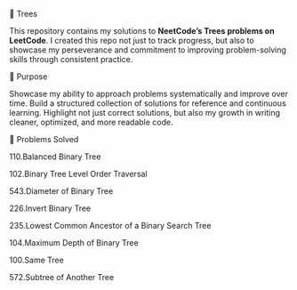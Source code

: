 🚀 Trees

This repository contains my solutions to **NeetCode’s Trees problems on LeetCode**. I created this repo not just to track progress, but also to showcase my perseverance and commitment to improving problem-solving skills through consistent practice.

🎯 Purpose

Showcase my ability to approach problems systematically and improve over time. Build a structured collection of solutions for reference and continuous learning. Highlight not just correct solutions, but also my growth in writing cleaner, optimized, and more readable code.

🧩 Problems Solved

  110.Balanced Binary Tree
  
  102.Binary Tree Level Order Traversal
  
  543.Diameter of Binary Tree
  
  226.Invert Binary Tree
  
  235.Lowest Common Ancestor of a Binary Search Tree
  
  104.Maximum Depth of Binary Tree
  
  100.Same Tree
  
  572.Subtree of Another Tree
